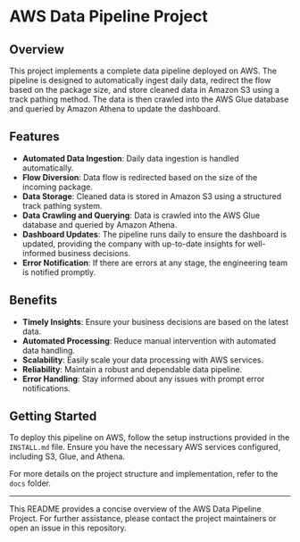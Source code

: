 # AWS Data Pipeline Project

## Overview

This project implements a complete data pipeline deployed on AWS. The pipeline is designed to automatically ingest daily data, redirect the flow based on the package size, and store cleaned data in Amazon S3 using a track pathing method. The data is then crawled into the AWS Glue database and queried by Amazon Athena to update the dashboard.

## Features

- **Automated Data Ingestion**: Daily data ingestion is handled automatically.
- **Flow Diversion**: Data flow is redirected based on the size of the incoming package.
- **Data Storage**: Cleaned data is stored in Amazon S3 using a structured track pathing system.
- **Data Crawling and Querying**: Data is crawled into the AWS Glue database and queried by Amazon Athena.
- **Dashboard Updates**: The pipeline runs daily to ensure the dashboard is updated, providing the company with up-to-date insights for well-informed business decisions.
- **Error Notification**: If there are errors at any stage, the engineering team is notified promptly.

## Benefits

- **Timely Insights**: Ensure your business decisions are based on the latest data.
- **Automated Processing**: Reduce manual intervention with automated data handling.
- **Scalability**: Easily scale your data processing with AWS services.
- **Reliability**: Maintain a robust and dependable data pipeline.
- **Error Handling**: Stay informed about any issues with prompt error notifications.

## Getting Started

To deploy this pipeline on AWS, follow the setup instructions provided in the `INSTALL.md` file. Ensure you have the necessary AWS services configured, including S3, Glue, and Athena.

For more details on the project structure and implementation, refer to the `docs` folder.

---

This README provides a concise overview of the AWS Data Pipeline Project. For further assistance, please contact the project maintainers or open an issue in this repository.
